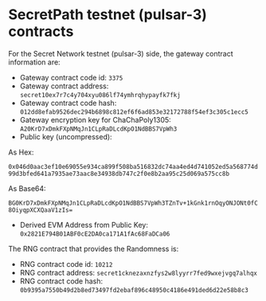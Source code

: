 # SecretPath testnet (pulsar-3) contracts

For the Secret Network testnet (pulsar-3) side, the gateway contract information are:

* Gateway contract code id: `3375`
* Gateway contract address: `secret10ex7r7c4y704xyu086lf74ymhrqhypayfk7fkj`
* Gateway contract code hash: `012dd8efab9526dec294b6898c812ef6f6ad853e32172788f54ef3c305c1ecc5`
* Gateway encryption key for ChaChaPoly1305: `A20KrD7xDmkFXpNMqJn1CLpRaDLcdKpO1NdBBS7VpWh3`
* Public key (uncompressed):&#x20;

&#x20;      As Hex:  &#x20;

`0x046d0aac3ef10e69055e934ca899f508ba516832dc74aa4ed4d741052ed5a568774d99d3bfed641a7935ae73aac8e34938db747c2f0e8b2aa95c25d069a575cc8b`

&#x20;     As Base64:

`BG0KrD7xDmkFXpNMqJn1CLpRaDLcdKpO1NdBBS7VpWh3TZnTv+1kGnk1rnOqyONJONt0fC8OiyqpXCXQaaV1zIs=`

* Derived EVM Address from Public Key: `0x2821E794B01ABF0cE2DA0ca171A1fAc68FaDCa06`

The RNG contract that provides the Randomness is:

* RNG contract code id: `10212`
* RNG contract address: `secret1cknezaxnzfys2w8lyyrr7fed9wxejvgq7alhqx`
* RNG contract code hash: `0b9395a7550b49d2b8ed73497fd2ebaf896c48950c4186e491ded6d22e58b8c3`
